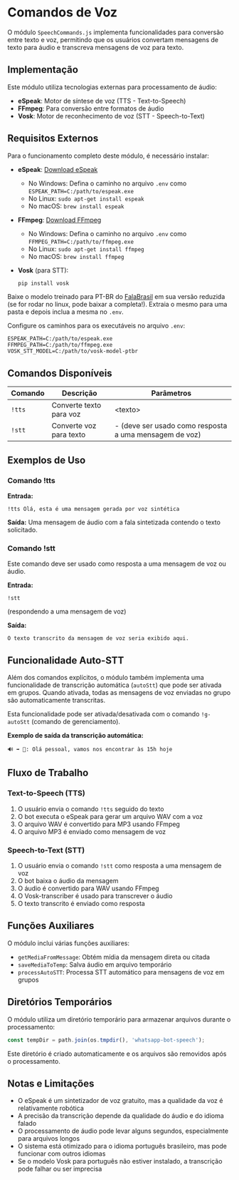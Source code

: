 # Comandos de Voz

O módulo `SpeechCommands.js` implementa funcionalidades para conversão entre texto e voz, permitindo que os usuários convertam mensagens de texto para áudio e transcreva mensagens de voz para texto.

## Implementação

Este módulo utiliza tecnologias externas para processamento de áudio:

- **eSpeak**: Motor de síntese de voz (TTS - Text-to-Speech)
- **FFmpeg**: Para conversão entre formatos de áudio
- **Vosk**: Motor de reconhecimento de voz (STT - Speech-to-Text)

## Requisitos Externos

Para o funcionamento completo deste módulo, é necessário instalar:

- **eSpeak**: [Download eSpeak](http://espeak.sourceforge.net/)
  - No Windows: Defina o caminho no arquivo `.env` como `ESPEAK_PATH=C:/path/to/espeak.exe`
  - No Linux: `sudo apt-get install espeak`
  - No macOS: `brew install espeak`

- **FFmpeg**: [Download FFmpeg](https://ffmpeg.org/download.html)
  - No Windows: Defina o caminho no arquivo `.env` como `FFMPEG_PATH=C:/path/to/ffmpeg.exe`
  - No Linux: `sudo apt-get install ffmpeg`
  - No macOS: `brew install ffmpeg`

- **Vosk** (para STT):
  ```bash
  pip install vosk
  ```

Baixe o modelo treinado para PT-BR do [FalaBrasil](https://alphacephei.com/vosk/models/vosk-model-pt-fb-v0.1.1-pruned.zip) em sua versão reduzida (se for rodar no linux, pode baixar a completa!).
Extraia o mesmo para uma pasta e depois inclua a mesma no `.env`.

Configure os caminhos para os executáveis no arquivo `.env`:

```env
ESPEAK_PATH=C:/path/to/espeak.exe
FFMPEG_PATH=C:/path/to/ffmpeg.exe
VOSK_STT_MODEL=C:/path/to/vosk-model-ptbr
```

## Comandos Disponíveis

| Comando | Descrição | Parâmetros |
|---------|-----------|------------|
| `!tts` | Converte texto para voz | \<texto\> |
| `!stt` | Converte voz para texto | - (deve ser usado como resposta a uma mensagem de voz) |

## Exemplos de Uso

### Comando !tts

**Entrada:**
```
!tts Olá, esta é uma mensagem gerada por voz sintética
```

**Saída:**
Uma mensagem de áudio com a fala sintetizada contendo o texto solicitado.

### Comando !stt

Este comando deve ser usado como resposta a uma mensagem de voz ou áudio.

**Entrada:**
```
!stt
```
(respondendo a uma mensagem de voz)

**Saída:**
```
O texto transcrito da mensagem de voz seria exibido aqui.
```

## Funcionalidade Auto-STT

Além dos comandos explícitos, o módulo também implementa uma funcionalidade de transcrição automática (`autoStt`) que pode ser ativada em grupos. Quando ativada, todas as mensagens de voz enviadas no grupo são automaticamente transcritas.

Esta funcionalidade pode ser ativada/desativada com o comando `!g-autoStt` (comando de gerenciamento).

**Exemplo de saída da transcrição automática:**
```
🔊 ➡ 📝: Olá pessoal, vamos nos encontrar às 15h hoje
```

## Fluxo de Trabalho

### Text-to-Speech (TTS)

1. O usuário envia o comando `!tts` seguido do texto
2. O bot executa o eSpeak para gerar um arquivo WAV com a voz
3. O arquivo WAV é convertido para MP3 usando FFmpeg
4. O arquivo MP3 é enviado como mensagem de voz

### Speech-to-Text (STT)

1. O usuário envia o comando `!stt` como resposta a uma mensagem de voz
2. O bot baixa o áudio da mensagem
3. O áudio é convertido para WAV usando FFmpeg
4. O Vosk-transcriber é usado para transcrever o áudio
5. O texto transcrito é enviado como resposta

## Funções Auxiliares

O módulo inclui várias funções auxiliares:

- `getMediaFromMessage`: Obtém mídia da mensagem direta ou citada
- `saveMediaToTemp`: Salva áudio em arquivo temporário
- `processAutoSTT`: Processa STT automático para mensagens de voz em grupos

## Diretórios Temporários

O módulo utiliza um diretório temporário para armazenar arquivos durante o processamento:

```javascript
const tempDir = path.join(os.tmpdir(), 'whatsapp-bot-speech');
```

Este diretório é criado automaticamente e os arquivos são removidos após o processamento.

## Notas e Limitações

- O eSpeak é um sintetizador de voz gratuito, mas a qualidade da voz é relativamente robótica
- A precisão da transcrição depende da qualidade do áudio e do idioma falado
- O processamento de áudio pode levar alguns segundos, especialmente para arquivos longos
- O sistema está otimizado para o idioma português brasileiro, mas pode funcionar com outros idiomas
- Se o modelo Vosk para português não estiver instalado, a transcrição pode falhar ou ser imprecisa